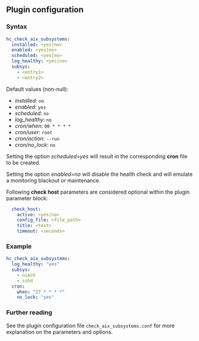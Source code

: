## Plugin configuration

### Syntax

```yaml
hc_check_aix_subsystems:
  installed: <yes|no>    
  enabled: <yes|no>
  scheduled: <yes|no>
  log_healthy: <yes|no>
  subsys:
    - <entry1>
    - <entry2>
```

Default values (non-null):
* *installed*: `no`
* *enabled*: `yes`
* *scheduled*: `no`
* *log_healthy*: `no`
* *cron/when*: `00 * * * *`
* *cron/user*: `root`
* *cron/action*: `--run`
* *cron/no_lock*: `no`

Setting the option *scheduled=yes* will result in the corresponding **cron** file to be created.

Setting the option *enabled=no* will disable the health check and will emulate a monitoring blackout or maintenance.

Following **check host** parameters are considered optional within the plugin parameter block:

```yaml
  check_host:
    active: <yes|no>
    config_file: <file_path>
    title: <text>
    timeout: <seconds>
```

### Example

```yaml
hc_check_aix_subsystems:
  log_healthy: "yes"
  subsys:
    - nimsh
    - sshd
  cron:
    when: "27 * * * *"
    no_lock: "yes"    
```

### Further reading

See the plugin configuration file `check_aix_subsystems.conf` for more explanation on the parameters and options.
